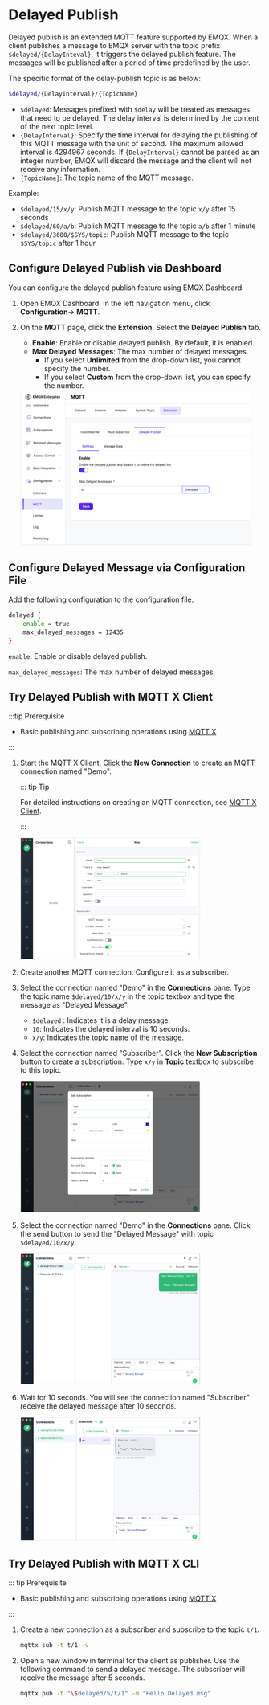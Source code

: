 # Delayed Publish

Delayed publish is an extended MQTT feature supported by EMQX. When a client publishes a message to EMQX server with the topic prefix `$delayed/{DelayInteval}`, it triggers the delayed publish feature. The messages will be published after a period of time predefined by the user. 

The specific format of the delay-publish topic is as below:

```bash
$delayed/{DelayInterval}/{TopicName}
```

- `$delayed`: Messages prefixed with `$delay` will be treated as messages that need to be delayed. The delay interval is determined by the content of the next topic level.
- `{DelayInterval}`: Specify the time interval for delaying the publishing of this MQTT message with the unit of second. The maximum allowed interval is 4294967 seconds. If `{DelayInterval}` cannot be parsed as an integer number, EMQX will discard the message and the client will not receive any information.
- `{TopicName}`: The topic name of the MQTT message.

Example:

- `$delayed/15/x/y`: Publish MQTT message to the topic `x/y` after 15 seconds
- `$delayed/60/a/b`: Publish MQTT message to the topic `a/b` after 1 minute
- `$delayed/3600/$SYS/topic`: Publish MQTT message to the topic  `$SYS/topic` after 1 hour

## Configure Delayed Publish via Dashboard

You can configure the delayed publish feature using EMQX Dashboard.

1. Open EMQX Dashboard. In the left navigation menu, click **Configuration**-> **MQTT**. 

2. On the **MQTT** page, click the **Extension**. Select the **Delayed Publish** tab.

   - **Enable**: Enable or disable delayed publish. By default, it is enabled.
   - **Max Delayed Messages**: The max number of delayed messages. 
     - If you select **Unlimited** from the drop-down list, you cannot specify the number.
     - If you select **Custom** from the drop-down list, you can specify the number.

   <img src="./assets/configure-delayed-publish-dashboard.png" alt="configure-delayed-publish-dashboard" style="zoom:45%;" />

## Configure Delayed Message via Configuration File

Add the following configuration to the configuration file.

```bash
delayed {
    enable = true
    max_delayed_messages = 12435
}
```

`enable`: Enable or disable delayed publish.

`max_delayed_messages`: The max number of delayed messages.

## Try Delayed Publish with MQTT X Client

:::tip Prerequisite

- Basic publishing and subscribing operations using [MQTT X](../messaging/publish-and-subscribe.md/#mqtt-x) 

:::

1. Start the MQTT X Client. Click the **New Connection** to create an MQTT connection named "Demo".

   ::: tip Tip

   For detailed instructions on creating an MQTT connection, see [MQTT X Client](./publish-and-subscribe.md).

   :::

   <img src="./assets/New-connection-fill-parameters.png" alt="New-connection-fill-parameters" style="zoom:35%;" />

2. Create another MQTT connection. Configure it as a subscriber. 

3. Select the connection named "Demo" in the **Connections** pane. Type the topic name `$delayed/10/x/y` in the topic textbox and type the message as "Delayed Message". 

   - `$delayed` : Indicates it is a delay message.
   - `10`: Indicates the delayed interval is 10 seconds.
   - `x/y`: Indicates the topic name of the message.

4. Select the connection named "Subscriber". Click the **New Subscription** button to create a subscription.  Type `x/y` in **Topic** textbox to subscribe to this topic.

   <img src="./assets/subscribe-delayed-message.png" alt="subscribe-delayed-message" style="zoom:35%;" />

5. Select the connection named "Demo" in the **Connections** pane. Click the send button to send the "Delayed Message" with topic `$delayed/10/x/y`.

   <img src="./assets/publish-delayed-message.png" alt="publish-delayed-message" style="zoom:35%;" />

6. Wait for 10 seconds. You will see the connection named "Subscriber" receive the delayed message after 10 seconds.

   <img src="./assets/receive-delayed-message.png" alt="receive-delayed-message" style="zoom:35%;" />

## Try Delayed Publish with MQTT X CLI

::: tip Prerequisite

- Basic publishing and subscribing operations using [MQTT X](./publish-and-subscribe.md) 

:::

1. Create a new connection as a subscriber and subscribe to the topic `t/1`.

   ```bash
   mqttx sub -t t/1 -v
   ```

2. Open a new window in terminal for the client as publisher. Use the following command to send a delayed message. The subscriber will receive the message after 5 seconds.

   ```bash
   mqttx pub -t "\$delayed/5/t/1" -m "Hello Delayed msg"
   ```

   

